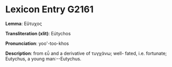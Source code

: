 # Lexicon Entry G2161

**Lemma**: Εὔτυχος

**Transliteration (xlit)**: Eútychos

**Pronunciation**: yoo'-too-khos

**Description**:
from εὖ and a derivative of τυγχάνω; well- fated, i.e. fortunate; Eutychus, a young man:--Eutychus.
